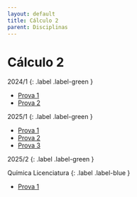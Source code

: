 ```yaml
---
layout: default
title: Cálculo 2
parent: Disciplinas
---
```


# Cálculo 2

2024/1
{: .label .label-green }

- [Prova 1](2024/1/prova1.pdf)
- [Prova 2](2024/1/prova2.pdf)

2025/1
{: .label .label-green }

- [Prova 1](2025/1/prova1.pdf)
- [Prova 2](2025/1/prova2.pdf)
- [Prova 3](2025/1/prova3.pdf)

2025/2
{: .label .label-green }

Química Licenciatura
{: .label .label-blue }

- [Prova 1](2025/2/prova1.pdf)
